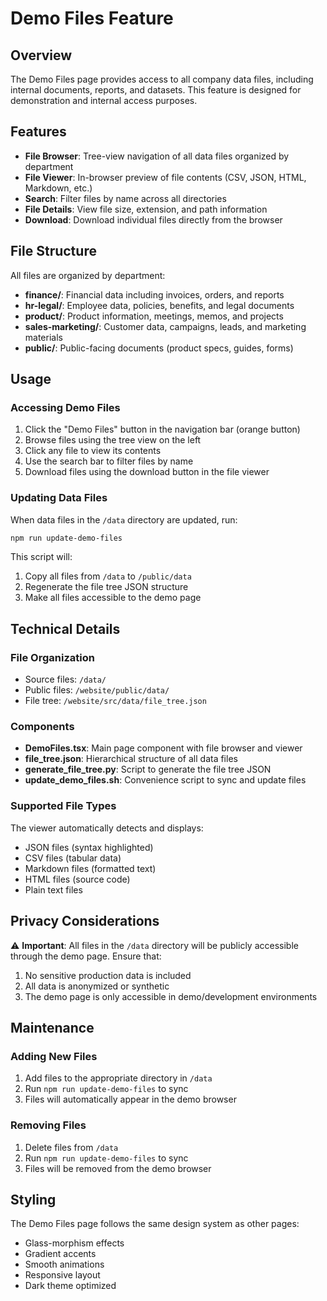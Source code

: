 # Demo Files Feature

## Overview

The Demo Files page provides access to all company data files, including internal documents, reports, and datasets. This feature is designed for demonstration and internal access purposes.

## Features

- **File Browser**: Tree-view navigation of all data files organized by department
- **File Viewer**: In-browser preview of file contents (CSV, JSON, HTML, Markdown, etc.)
- **Search**: Filter files by name across all directories
- **File Details**: View file size, extension, and path information
- **Download**: Download individual files directly from the browser

## File Structure

All files are organized by department:

- **finance/**: Financial data including invoices, orders, and reports
- **hr-legal/**: Employee data, policies, benefits, and legal documents
- **product/**: Product information, meetings, memos, and projects
- **sales-marketing/**: Customer data, campaigns, leads, and marketing materials
- **public/**: Public-facing documents (product specs, guides, forms)

## Usage

### Accessing Demo Files

1. Click the "Demo Files" button in the navigation bar (orange button)
2. Browse files using the tree view on the left
3. Click any file to view its contents
4. Use the search bar to filter files by name
5. Download files using the download button in the file viewer

### Updating Data Files

When data files in the `/data` directory are updated, run:

```bash
npm run update-demo-files
```

This script will:
1. Copy all files from `/data` to `/public/data`
2. Regenerate the file tree JSON structure
3. Make all files accessible to the demo page

## Technical Details

### File Organization

- Source files: `/data/`
- Public files: `/website/public/data/`
- File tree: `/website/src/data/file_tree.json`

### Components

- **DemoFiles.tsx**: Main page component with file browser and viewer
- **file_tree.json**: Hierarchical structure of all data files
- **generate_file_tree.py**: Script to generate the file tree JSON
- **update_demo_files.sh**: Convenience script to sync and update files

### Supported File Types

The viewer automatically detects and displays:
- JSON files (syntax highlighted)
- CSV files (tabular data)
- Markdown files (formatted text)
- HTML files (source code)
- Plain text files

## Privacy Considerations

⚠️ **Important**: All files in the `/data` directory will be publicly accessible through the demo page. Ensure that:

1. No sensitive production data is included
2. All data is anonymized or synthetic
3. The demo page is only accessible in demo/development environments

## Maintenance

### Adding New Files

1. Add files to the appropriate directory in `/data`
2. Run `npm run update-demo-files` to sync
3. Files will automatically appear in the demo browser

### Removing Files

1. Delete files from `/data`
2. Run `npm run update-demo-files` to sync
3. Files will be removed from the demo browser

## Styling

The Demo Files page follows the same design system as other pages:
- Glass-morphism effects
- Gradient accents
- Smooth animations
- Responsive layout
- Dark theme optimized

